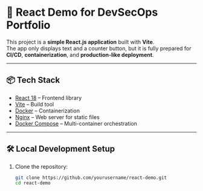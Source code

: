 # 🚀 React Demo for DevSecOps Portfolio

This project is a **simple React.js application** built with **Vite**.  
The app only displays text and a counter button, but it is fully prepared for **CI/CD**, **containerization**, and **production-like deployment**.

---

## 📦 Tech Stack
- [React 18](https://react.dev/) – Frontend library
- [Vite](https://vitejs.dev/) – Build tool
- [Docker](https://www.docker.com/) – Containerization
- [Nginx](https://nginx.org/) – Web server for static files
- [Docker Compose](https://docs.docker.com/compose/) – Multi-container orchestration

---

## 🛠️ Local Development Setup

1. Clone the repository:
   ```bash
   git clone https://github.com/yourusername/react-demo.git
   cd react-demo
